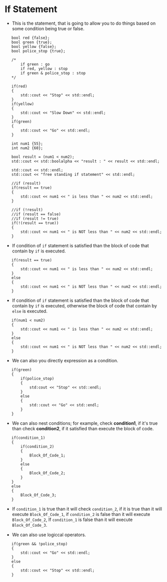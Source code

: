 # If Statement

 * This is the statement, that is going to allow you to do things based on some condition being true or false.

 ```
    bool red {false};
    bool green {true};
    bool yellow {false};
    bool police_stop {true};

    /*
        if green : go
        if red, yellow : stop
        if green & police_stop : stop
    */

    if(red)
    {
        std::cout << "Stop" << std::endl;
    }
    if(yellow)
    {
        std::cout << "Slow Down" << std::endl;
    }
    if(green)
    {
        std::cout << "Go" << std::endl;
    }
 ```

 ```
    int num1 {55};
    int num2 {60};

    bool result = (num1 < num2);
    std::cout << std::boolalpha << "result : " << result << std::endl;

    std::cout << std::endl;
    std::cout << "free standing if statement" << std::endl;

    //if (result)
    if(result == true)
    {
        std::cout << num1 << " is less than " << num2 << std::endl;
    }

    //if (!result)
    //if (result == false)
    //if (result != true)
    if(!(result == true))
    {
        std::cout << num1 << " is NOT less than " << num2 << std::endl;
    }
 ```
 * If condition of `if` statement is satisfied than the block of code that contain by `if` is executed.

 ```
    if(result == true)
    {
        std::cout << num1 << " is less than " << num2 << std::endl;
    }
    else
    {
        std::cout << num1 << " is NOT less than " << num2 << std::endl;
    }
 ```
 * If condition of `if` statement is satisfied than the block of code that contain by `if` is executed, otherwise the block of code that contain by `else` is executed.

 ```
    if(num1 < num2)
    {
        std::cout << num1 << " is less than " << num2 << std::endl;
    }
    else
    {
        std::cout << num1 << " is NOT less than " << num2 << std::endl;
    }
 ```
 * We can also you directly expression as a condition.

 ```
    if(green)
    {
        if(police_stop)
        {
            std:cout << "Stop" << std::endl;
        }
        else
        {
            std::cout << "Go" << std::endl;
        }
    }
 ```
 * We can also nest conditions; for example, check **condition1**, if it's true than check **condition2**, if it satisfied than execute the block of code.

 ```
    if(condition_1)
    {
        if(condition_2)
        {
            Block_Of_Code_1;
        }
        else
        {
            Block_Of_Code_2;
        }
    }
    else
    {
        Block_Of_Code_3;
    }
 ```
 * If `condition_1` is true than it will check `condition_2`, if it is true than it will execute `Block_Of_Code_1`, if `condition_2` is false than it will execute `Block_Of_Code_2`, If `condition_1` is false than it will execute `Block_Of_Code_3`. 

 * We can also use logiccal operators.
 ```
    if(green && !police_stop)
    {
        std::cout << "Go" << std::endl;
    }
    else
    {
        std::cout << "Stop" << std::endl;
    }
 ```
